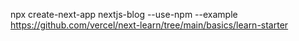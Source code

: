 npx create-next-app nextjs-blog --use-npm --example https://github.com/vercel/next-learn/tree/main/basics/learn-starter
